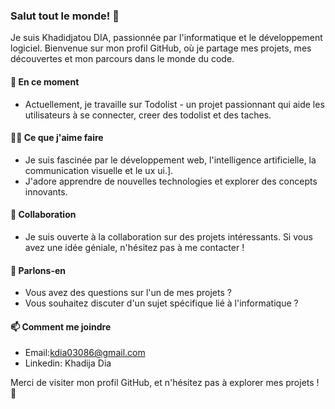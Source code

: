 ### Salut tout le monde! 👋

Je suis Khadidjatou DIA, passionnée par l'informatique et le développement logiciel. Bienvenue sur mon profil GitHub, où je partage mes projets, mes découvertes et mon parcours dans le monde du code.

#### 🌱 En ce moment

- Actuellement, je travaille sur Todolist - un projet passionnant qui aide les utilisateurs à se connecter, creer des todolist et des taches.

#### 👩‍💻 Ce que j'aime faire

- Je suis fascinée par le développement web, l'intelligence artificielle, la communication visuelle et le ux ui.].
- J'adore apprendre de nouvelles technologies et explorer des concepts innovants.

#### 👯 Collaboration

- Je suis ouverte à la collaboration sur des projets intéressants. Si vous avez une idée géniale, n'hésitez pas à me contacter !

#### 💬 Parlons-en

- Vous avez des questions sur l'un de mes projets ?
- Vous souhaitez discuter d'un sujet spécifique lié à l'informatique ?

#### 📫 Comment me joindre

- Email:kdia03086@gmail.com
- Linkedin: Khadija Dia


Merci de visiter mon profil GitHub, et n'hésitez pas à explorer mes projets ! 🚀
